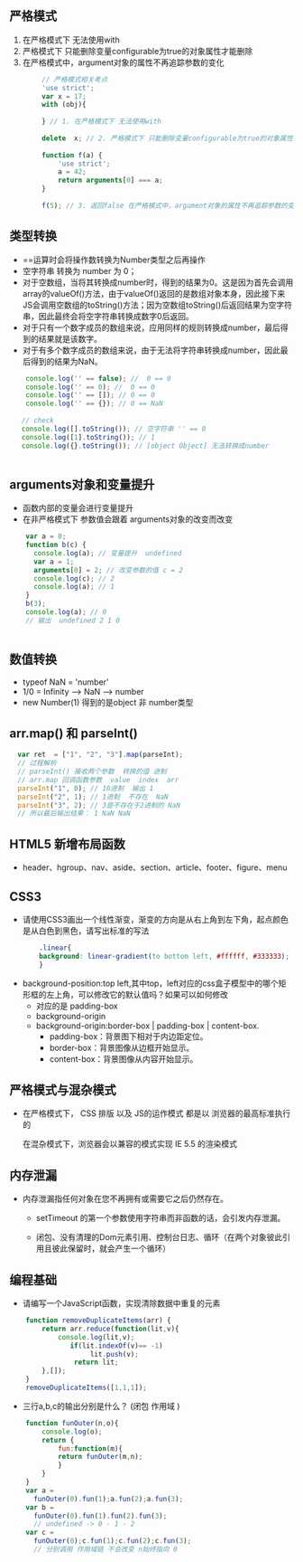 严格模式
--
1. 在严格模式下 无法使用with
2. 严格模式下 只能删除变量configurable为true的对象属性才能删除
3. 在严格模式中，argument对象的属性不再追踪参数的变化 
```javascript
        // 严格模式相关考点
        'use strict';
        var x = 17;
        with (obj){
    
        } // 1. 在严格模式下 无法使用with
    
        delete  x; // 2. 严格模式下 只能删除变量configurable为true的对象属性才能删除
    
        function f(a) {
            'use strict';
            a = 42;
            return arguments[0] === a;
        }
        
        f(5); // 3. 返回false 在严格模式中，argument对象的属性不再追踪参数的变化 a = 42  arguments[0] = 5
```
类型转换
--
* ==运算时会将操作数转换为Number类型之后再操作
* 空字符串 转换为 number 为 0；
* 对于空数组，当将其转换成number时，得到的结果为0。这是因为首先会调用array的valueOf()方法，由于valueOf()返回的是数组对象本身，因此接下来JS会调用空数组的toString()方法；因为空数组toString()后返回结果为空字符串，因此最终会将空字符串转换成数字0后返回。
* 对于只有一个数字成员的数组来说，应用同样的规则转换成number，最后得到的结果就是该数字。
* 对于有多个数字成员的数组来说，由于无法将字符串转换成number，因此最后得到的结果为NaN。
```javascript
    console.log('' == false); //  0 == 0
    console.log('' == 0); //  0 == 0
    console.log('' == []); // 0 == 0 
    console.log('' == {}); // 0 == NaN
    
   // check 
   console.log([].toString()); // 空字符串 '' == 0
   console.log([1].toString()); // 1
   console.log({}.toString()); // [object Object] 无法转换成number
   
```

arguments对象和变量提升
--
* 函数内部的变量会进行变量提升
* 在非严格模式下 参数值会跟着 arguments对象的改变而改变
```javascript
    var a = 0;
    function b(c) {
      console.log(a); // 变量提升  undefined 
      var a = 1;
      arguments[0] = 2; // 改变参数的值 c = 2
      console.log(c); // 2 
      console.log(a); // 1
    }
    b(3);
    console.log(a); // 0
    // 输出  undefined 2 1 0 
    
```
数值转换
--
* typeof NaN  = 'number'
* 1/0 = Infinity --> NaN --> number
* new Number(1) 得到的是object 非 number类型

arr.map() 和 parseInt()
--

```javascript
  var ret  = ["1", "2", "3"].map(parseInt); 
  // 过程解析 
  // parseInt() 接收两个参数  转换的值 进制 
  // arr.map 回调函数参数  value  index  arr 
  parseInt("1", 0); // 10进制  输出 1 
  parseInt("2", 1); // 1进制  不存在  NaN
  parseInt("3", 2); // 3是不存在于2进制的 NaN
  // 所以最后输出结果： 1 NaN NaN
```
HTML5 新增布局函数
--
* header、hgroup、nav、aside、section、article、footer、figure、menu

CSS3
--
* 请使用CSS3画出一个线性渐变，渐变的方向是从右上角到左下角，起点颜色是从白色到黑色，请写出标准的写法
    ```css
        .linear{
        background: linear-gradient(to bottom left, #ffffff, #333333);
        }
    ```
* background-position:top left,其中top，left对应的css盒子模型中的哪个矩形框的左上角，可以修改它的默认值吗？如果可以如何修改
    * 对应的是 padding-box
    * background-origin
    * background-origin:border-box | padding-box | content-box.
        * padding-box：背景图下相对于内边距定位。
        * border-box：背景图像从边框开始显示。
        * content-box：背景图像从内容开始显示。    

严格模式与混杂模式
--
* 在严格模式下， CSS 排版 以及 JS的运作模式 都是以 浏览器的最高标准执行的
  
  在混杂模式下，浏览器会以兼容的模式实现 IE 5.5 的渲染模式
  
内存泄漏
--
* 内存泄漏指任何对象在您不再拥有或需要它之后仍然存在。
  
  * setTimeout 的第一个参数使用字符串而非函数的话，会引发内存泄漏。
  
  * 闭包、没有清理的Dom元素引用、控制台日志、循环（在两个对象彼此引用且彼此保留时，就会产生一个循环）


编程基础
--
* 请编写一个JavaScript函数，实现清除数据中重复的元素
```javascript
    function removeDuplicateItems(arr) {
        return arr.reduce(function(lit,v){
            console.log(lit,v);
               if(lit.indexOf(v)== -1)
                    lit.push(v);
                return lit;
        },[]);
    }
    removeDuplicateItems([1,1,1]);
```
* 三行a,b,c的输出分别是什么？ (闭包 作用域 )
```javascript
    function funOuter(n,o){
        console.log(o);
        return {
            fun:function(m){
            return funOuter(m,n);
            }
        }
    }
    var a = 
      funOuter(0).fun(1);a.fun(2);a.fun(3);
    var b =
      funOuter(0).fun(1).fun(2).fun(3);
      // undefined -> 0 - 1 - 2
    var c =
      funOuter(0);c.fun(1);c.fun(2);c.fun(3);
      // 分别调用 作用域链 不会改变 n始终指向 0 
```